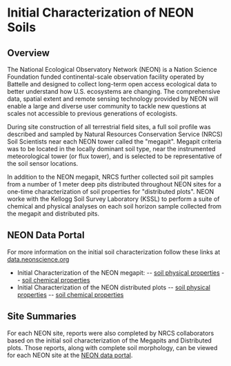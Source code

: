 # Initial Characterization of NEON Soils

## Overview

The National Ecological Observatory Network (NEON) is a Nation Science Foundation funded continental-scale observation facility operated by Battelle and designed to collect long-term open access ecological data to better understand how U.S. ecosystems are changing. The comprehensive data, spatial extent and remote sensing technology provided by NEON will enable a large and diverse user community to tackle new questions at scales not accessible to previous generations of ecologists.

During site construction of all terrestrial field sites, a full soil profile was described and sampled by Natural Resources Conservation Service (NRCS) Soil Scientists  near each NEON tower called the "megapit". Megapit criteria was to be located in the locally dominant soil type, near the instrumented meteorological tower (or flux tower), and is selected to be representative of the soil sensor locations. 

In addition to the NEON megapit, NRCS further collected soil pit samples from a number of 1 meter deep pits distributed throughout NEON sites for a one-time characterization of soil properties for "distributed plots". NEON worke with the Kellogg Soil Survey Laboratory (KSSL) to perform a suite of chemical and physical analyses on each soil horizon sample collected from the megapit and distributed pits. 

## NEON Data Portal

For more information on the initial soil characterization follow these links at [data.neonscience.org](https://data.neonscience.org/home)

- Initial Characterization of the NEON megapit:
  -- [soil physical properties](https://data.neonscience.org/data-product-view?dpCode=DP1.00096.001) 
  -- [soil chemical properties](https://data.neonscience.org/data-product-view?dpCode=DP1.00097.001)
- Initial Characterization of the NEON distributed plots 
  -- [soil physical properties](https://data.neonscience.org/data-product-view?dpCode=DP1.10047.001) 
  -- [soil chemical properties](https://data.neonscience.org/data-product-view?dpCode=DP1.10008.001)

## Site Summaries

For each NEON site, reports were also completed by NRCS collaborators based on the initial soil characterization of the Megapits and Distributed plots. Those reports, along with complete soil morphology, can be viewed for each NEON site at the [NEON data portal](https://data.neonscience.org/en/documents/-/document_library_display/JEygRkSpUBoq/view/2361410).


